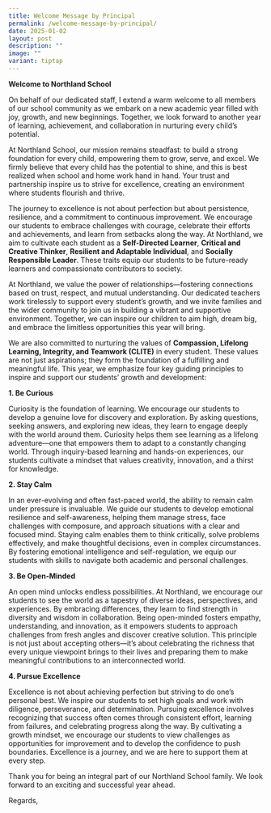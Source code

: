 ```yaml
---
title: Welcome Message by Principal
permalink: /welcome-message-by-principal/
date: 2025-01-02
layout: post
description: ""
image: ""
variant: tiptap
---
```

<p><strong>Welcome to Northland School</strong>
</p>
<p>On behalf of our dedicated staff, I extend a warm welcome to all members
of our school community as we embark on a new academic year filled with
joy, growth, and new beginnings. Together, we look forward to another year
of learning, achievement, and collaboration in nurturing every child’s
potential.</p>
<p>At Northland School, our mission remains steadfast: to build a strong
foundation for every child, empowering them to grow, serve, and excel.
We firmly believe that every child has the potential to shine, and this
is best realized when school and home work hand in hand. Your trust and
partnership inspire us to strive for excellence, creating an environment
where students flourish and thrive.</p>
<p>The journey to excellence is not about perfection but about persistence,
resilience, and a commitment to continuous improvement. We encourage our
students to embrace challenges with courage, celebrate their efforts and
achievements, and learn from setbacks along the way. At Northland, we aim
to cultivate each student as a <strong>Self-Directed Learner</strong>, <strong>Critical and Creative Thinker</strong>, <strong>Resilient and Adaptable Individual</strong>,
and <strong>Socially Responsible Leader</strong>. These traits equip our
students to be future-ready learners and compassionate contributors to
society.</p>
<p>At Northland, we value the power of relationships—fostering connections
based on trust, respect, and mutual understanding. Our dedicated teachers
work tirelessly to support every student’s growth, and we invite families
and the wider community to join us in building a vibrant and supportive
environment. Together, we can inspire our children to aim high, dream big,
and embrace the limitless opportunities this year will bring.</p>
<p>We are also committed to nurturing the values of <strong>Compassion, Lifelong Learning, Integrity, and Teamwork (CLITE)</strong> in
every student. These values are not just aspirations; they form the foundation
of a fulfilling and meaningful life. This year, we emphasize four key guiding
principles to inspire and support our students’ growth and development:</p>
<p><strong>1. Be Curious</strong>
</p>
<p>Curiosity is the foundation of learning. We encourage our students to
develop a genuine love for discovery and exploration. By asking questions,
seeking answers, and exploring new ideas, they learn to engage deeply with
the world around them. Curiosity helps them see learning as a lifelong
adventure—one that empowers them to adapt to a constantly changing world.
Through inquiry-based learning and hands-on experiences, our students cultivate
a mindset that values creativity, innovation, and a thirst for knowledge.</p>
<p><strong>2. Stay Calm</strong>
</p>
<p>In an ever-evolving and often fast-paced world, the ability to remain
calm under pressure is invaluable. We guide our students to develop emotional
resilience and self-awareness, helping them manage stress, face challenges
with composure, and approach situations with a clear and focused mind.
Staying calm enables them to think critically, solve problems effectively,
and make thoughtful decisions, even in complex circumstances. By fostering
emotional intelligence and self-regulation, we equip our students with
skills to navigate both academic and personal challenges.</p>
<p><strong>3. Be Open-Minded</strong>
</p>
<p>An open mind unlocks endless possibilities. At Northland, we encourage
our students to see the world as a tapestry of diverse ideas, perspectives,
and experiences. By embracing differences, they learn to find strength
in diversity and wisdom in collaboration. Being open-minded fosters empathy,
understanding, and innovation, as it empowers students to approach challenges
from fresh angles and discover creative solution. This principle is not
just about accepting others—it’s about celebrating the richness that every
unique viewpoint brings to their lives and preparing them to make meaningful
contributions to an interconnected world.</p>
<p><strong>4. Pursue Excellence</strong>
</p>
<p>Excellence is not about achieving perfection but striving to do one’s
personal best. We inspire our students to set high goals and work with
diligence, perseverance, and determination. Pursuing excellence involves
recognizing that success often comes through consistent effort, learning
from failures, and celebrating progress along the way. By cultivating a
growth mindset, we encourage our students to view challenges as opportunities
for improvement and to develop the confidence to push boundaries. Excellence
is a journey, and we are here to support them at every step.</p>
<p>Thank you for being an integral part of our Northland School family. We
look forward to an exciting and successful year ahead.</p>
<p></p>
<p></p>
<p>Regards,</p>